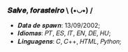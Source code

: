 ### 𝑺𝒂𝒍𝒗𝒆, 𝒇𝒐𝒓𝒂𝒔𝒕𝒆𝒊𝒓𝒐 \ (•◡•) /

- 𝑫𝒂𝒕𝒂 𝒅𝒆 𝒔𝒑𝒂𝒘𝒏: 13/09/2002;
- 𝑰𝒅𝒊𝒐𝒎𝒂𝒔: 𝑃𝑇, 𝐸𝑆, 𝐼𝑇, 𝐸𝑁, 𝐷𝐸, 𝐻𝑈;
- 𝑳𝒊𝒏𝒈𝒖𝒂𝒈𝒆𝒏𝒔: 𝐶, 𝐶++, 𝐻𝑇𝑀𝐿, 𝑃𝑦𝑡ℎ𝑜𝑛;
